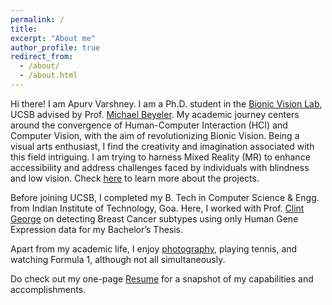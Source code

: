 ```yaml
---
permalink: /
title: 
excerpt: "About me"
author_profile: true
redirect_from: 
  - /about/
  - /about.html
---
```


Hi there! I am Apurv Varshney. I am a Ph.D. student in the [Bionic Vision Lab](https://bionicvisionlab.org/), UCSB  advised by Prof. [Michael Beyeler](https://cs.ucsb.edu/people/faculty/michael-beyeler). My academic journey centers around the convergence of Human-Computer Interaction (HCI) and Computer Vision, with the aim of revolutionizing Bionic Vision. Being a visual arts enthusiast, I find the creativity and imagination associated with this field intriguing. I am trying to harness Mixed Reality (MR) to enhance accessibility and address challenges faced by individuals with blindness and low vision. Check [here](https://bionicvisionlab.org/people/varshney_apurv/) to learn more about the projects.

Before joining UCSB, I completed my B. Tech in Computer Science & Engg. from Indian Institute of Technology, Goa. Here, I worked with Prof. [Clint George](https://clintpgeorge.github.io/) on detecting Breast Cancer subtypes using only Human Gene Expression data for my Bachelor’s Thesis.

Apart from my academic life, I enjoy [photography](https://apurvvarshney.github.io/photography/), playing tennis, and watching Formula 1, although not all simultaneously.

Do check out my one-page [Resume](/files/Resume.pdf) for a snapshot of my capabilities and accomplishments.
